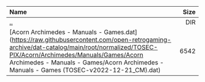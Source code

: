 |Name|Size|
|:---|---:|
|[..](../index.html)|DIR|
|[Acorn Archimedes - Manuals - Games.dat](https://raw.githubusercontent.com/open-retrogaming-archive/dat-catalog/main/root/normalized/TOSEC-PIX/Acorn/Archimedes/Manuals/Games/Acorn Archimedes - Manuals - Games/Acorn Archimedes - Manuals - Games (TOSEC-v2022-12-21_CM).dat)|6542|
